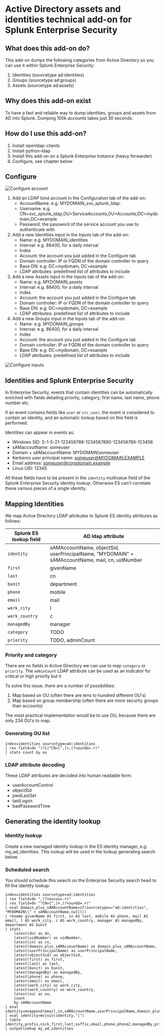 # Active Directory assets and identities technical add-on for Splunk Enterprise Security

## What does this add-on do?

This add-on dumps the following categories from Active Directory so you can use it within Splunk Enterprise Security:

1. Identities (sourcetype ad:identities)
2. Groups (sourcetype ad:groups)
3. Assets (sourcetype ad:assets)

## Why does this add-on exist

To have a fast and reliable way to dump identities, groups and assets from AD into Splunk. Dumping 100k accounts takes just 30 seconds.

## How do I use this add-on?

1. Install openldap-clients 
2. Install python-ldap
3. Install this add-on on a Splunk Enterprise instance (heavy forwarder)
4. Configure, see chapter below

## Configure

![Configure account](appserver/static/TA-ad-accounts.png)

1. Add an LDAP bind account in the Configuration tab of the add-on:
   * AccountName: e.g. MYDOMAIN_svc_splunk_ldap:
   * Username: e.g. CN=svc_splunk_ldap,OU=ServiceAccounts,OU=Accounts,DC=mydomain,DC=example
   * Password: the password of the service account you use to authenticate with
2. Add a new Identities input in the Inputs tab of the add-on:
   * Name: e.g. MYDOMAIN_identities
   * Interval: e.g. 86400, for a daily interval
   * Index
   * Account: the account you just added in the Configure tab
   * Domain controller: IP or FQDN of the domain controller to query
   * Base DN: e.g: DC=mydomain, DC=example
   * LDAP attributes: predefined list of attributes to include
3. Add a new Assets input in the Inputs tab of the add-on:
   * Name: e.g. MYDOMAIN_assets
   * Interval: e.g. 86400, for a daily interval
   * Index
   * Account: the account you just added in the Configure tab
   * Domain controller: IP or FQDN of the domain controller to query
   * Base DN: e.g: DC=mydomain, DC=example
   * LDAP attributes: predefined list of attributes to include
4. Add a new Groups input in the Inputs tab of the add-on:
   * Name: e.g. MYDOMAIN_groups
   * Interval: e.g. 86400, for a daily interval
   * Index
   * Account: the account you just added in the Configure tab
   * Domain controller: IP or FQDN of the domain controller to query
   * Base DN: e.g: DC=mydomain, DC=example
   * LDAP attributes: predefined list of attributes to include

![Configure inputs](appserver/static/screenshot.png)

## Identities and Splunk Enterprise Security

In Enterprise Security, events that contain identities can be automatically enriched with fields detailing priority, category, first name, last name, phone number etc.

If an event contains fields like `user` or `src_user`, the event is considered to contain an identity, and an automatic lookup based on this field is performed.

Identities can appear in events as:

- Windows SID: S-1-5-21-123456789-1234567890-123456789-123456
- sAMaccoutName: someuser
- Domain + sAMaccountName: MYDOMAIN\someuser
- Kerberos user principal name: someuser@MYDOMAIN.EXAMPLE
- Email address: someuser@corpdomain.example
- Linux UID: 12345

All these fields have to be present in the `identity` multivalue field of the Splunk Enterprise Security identity lookup. Otherwise ES can't correlate these various pieces of a single identity.

## Mapping Identities

We map Active Directory LDAP attributes to Splunk ES identity attributes as follows:
 

| Splunk ES lookup field | AD ldap attribute |
|------------------------|-------------------|
| `identity`             | sAMAccountName, objectSid, userPrincipalName, "MYDOMAIN" + sAMAccountName, mail, cn, uidNumber |
| `first`                | givenName
| `last`                 | cn
| `bunit`                | department
| `phone`                | mobile
| `email`                | mail
| `work_city`            | l
| `work_country`         | c
| `managedBy`            | manager
| `category`             | TODO
| `priority`             | TODO, adminCount

### Priority and category

There are no fields in Active Directory we can use to map `category` or `priority`. The `adminCount` LDAP attribute can be used as an indicator for critical or high priority but it

To solve this issue, there are a number of possibilities:
1. Map based on OU (often there are tens to hundred different OU's)
2. Map based on group membership (often there are more security groups than accounts)
 
The most practical implementation would be to use OU, because there are only 234 OU's to map.

### Generating OU list

```
index=identities sourcetype=ad:identities
| rex field=dn "(?i)^CN=[^,]+,(?<ou>OU=.+)"
| stats count by ou
```

### LDAP attribute decoding

These LDAP attributes are decoded into human readable form:
   * userAccountControl
   * objectSid
   * pwdLastSet
   * lastLogon
   * badPasswordTime

## Generating the identity lookup

### Identity lookup

Create a new managed identity lookup in the ES identity manager, e.g. my_ad_identities.
This lookup will be used in the lookup generating search below.

### Scheduled search
You should schedule this search on the Enterprise Security search head to fill the identity lookup:

```
index=identities sourcetype=ad:identities
| rex field=dn ",(?<ou>ou=.+)"
| rex field=dn "^CN=[^,]+,(?<ou>OU=.+)"
| eval domain_plus_sAMAccountName=if(sourcetype=="ad:identities", "MYDOMAIN\\" + sAMAccountName,null())
| rename givenName AS first, sn AS last, mobile AS phone, mail AS email, l AS work_city, c AS work_country, manager AS managedBy, department AS bunit
| stats
    latest(dn) as dn,
    latest(uidNumber) as uidNumber,
    latest(cn) as cn,
    latest(domain_plus_sAMAccountName) as domain_plus_sAMAccountName,
    latest(userPrincipalName) as userPrincipalName,
    latest(objectSid) as objectSid,
    latest(first) as first,
    latest(last) as last,
    latest(bunit) as bunit,
    latest(managedBy) as managedBy,
    latest(phone) as phone,
    latest(email) as email,
    latest(work_city) as work_city,
    latest(work_country) as work_country,
    latest(ou) as ou,
    count
    by sAMAccountName
| eval identity=mvappend(email,cn,sAMAccountName,userPrincipalName,domain_plus_sAMAccountName,objectSid,uidNumber)
| eval identity=mvjoin(identity,"|")
| table identity,prefix,nick,first,last,suffix,email,phone,phone2,managedBy,priority,bunit,category,watchlist,startDate,endDate,work_city,work_country,work_lat,work_long
| outputlookup my_ad_identities
```

